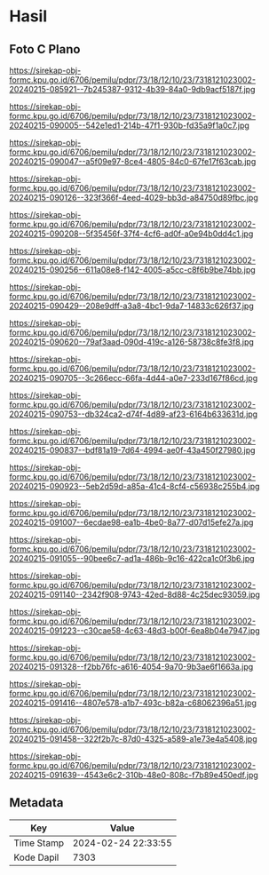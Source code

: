 # Hasil

## Foto C Plano

https://sirekap-obj-formc.kpu.go.id/6706/pemilu/pdpr/73/18/12/10/23/7318121023002-20240215-085921--7b245387-9312-4b39-84a0-9db9acf5187f.jpg

https://sirekap-obj-formc.kpu.go.id/6706/pemilu/pdpr/73/18/12/10/23/7318121023002-20240215-090005--542e1ed1-214b-47f1-930b-fd35a9f1a0c7.jpg

https://sirekap-obj-formc.kpu.go.id/6706/pemilu/pdpr/73/18/12/10/23/7318121023002-20240215-090047--a5f09e97-8ce4-4805-84c0-67fe17f63cab.jpg

https://sirekap-obj-formc.kpu.go.id/6706/pemilu/pdpr/73/18/12/10/23/7318121023002-20240215-090126--323f366f-4eed-4029-bb3d-a84750d89fbc.jpg

https://sirekap-obj-formc.kpu.go.id/6706/pemilu/pdpr/73/18/12/10/23/7318121023002-20240215-090208--5f35456f-37f4-4cf6-ad0f-a0e94b0dd4c1.jpg

https://sirekap-obj-formc.kpu.go.id/6706/pemilu/pdpr/73/18/12/10/23/7318121023002-20240215-090256--611a08e8-f142-4005-a5cc-c8f6b9be74bb.jpg

https://sirekap-obj-formc.kpu.go.id/6706/pemilu/pdpr/73/18/12/10/23/7318121023002-20240215-090429--208e9dff-a3a8-4bc1-9da7-14833c626f37.jpg

https://sirekap-obj-formc.kpu.go.id/6706/pemilu/pdpr/73/18/12/10/23/7318121023002-20240215-090620--79af3aad-090d-419c-a126-58738c8fe3f8.jpg

https://sirekap-obj-formc.kpu.go.id/6706/pemilu/pdpr/73/18/12/10/23/7318121023002-20240215-090705--3c266ecc-66fa-4d44-a0e7-233d167f86cd.jpg

https://sirekap-obj-formc.kpu.go.id/6706/pemilu/pdpr/73/18/12/10/23/7318121023002-20240215-090753--db324ca2-d74f-4d89-af23-6164b633631d.jpg

https://sirekap-obj-formc.kpu.go.id/6706/pemilu/pdpr/73/18/12/10/23/7318121023002-20240215-090837--bdf81a19-7d64-4994-ae0f-43a450f27980.jpg

https://sirekap-obj-formc.kpu.go.id/6706/pemilu/pdpr/73/18/12/10/23/7318121023002-20240215-090923--5eb2d59d-a85a-41c4-8cf4-c56938c255b4.jpg

https://sirekap-obj-formc.kpu.go.id/6706/pemilu/pdpr/73/18/12/10/23/7318121023002-20240215-091007--6ecdae98-ea1b-4be0-8a77-d07d15efe27a.jpg

https://sirekap-obj-formc.kpu.go.id/6706/pemilu/pdpr/73/18/12/10/23/7318121023002-20240215-091055--90bee6c7-ad1a-486b-9c16-422ca1c0f3b6.jpg

https://sirekap-obj-formc.kpu.go.id/6706/pemilu/pdpr/73/18/12/10/23/7318121023002-20240215-091140--2342f908-9743-42ed-8d88-4c25dec93059.jpg

https://sirekap-obj-formc.kpu.go.id/6706/pemilu/pdpr/73/18/12/10/23/7318121023002-20240215-091223--c30cae58-4c63-48d3-b00f-6ea8b04e7947.jpg

https://sirekap-obj-formc.kpu.go.id/6706/pemilu/pdpr/73/18/12/10/23/7318121023002-20240215-091328--f2bb76fc-a616-4054-9a70-9b3ae6f1663a.jpg

https://sirekap-obj-formc.kpu.go.id/6706/pemilu/pdpr/73/18/12/10/23/7318121023002-20240215-091416--4807e578-a1b7-493c-b82a-c68062396a51.jpg

https://sirekap-obj-formc.kpu.go.id/6706/pemilu/pdpr/73/18/12/10/23/7318121023002-20240215-091458--322f2b7c-87d0-4325-a589-a1e73e4a5408.jpg

https://sirekap-obj-formc.kpu.go.id/6706/pemilu/pdpr/73/18/12/10/23/7318121023002-20240215-091639--4543e6c2-310b-48e0-808c-f7b89e450edf.jpg


## Metadata

| Key        | Value               |
| ---------- | ------------------- |
| Time Stamp | 2024-02-24 22:33:55 |
| Kode Dapil | 7303                |



